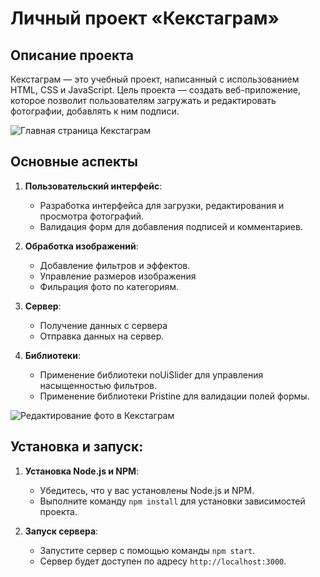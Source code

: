 # Личный проект «Кекстаграм»

## Описание проекта

Кекстаграм — это учебный проект, написанный с использованием HTML, CSS и JavaScript. Цель проекта — создать веб-приложение, которое позволит пользователям загружать и редактировать фотографии, добавлять к ним подписи.

<image src="photos/2024-10-11_11-22-15.png" alt="Главная страница Кекстаграм">

## Основные аспекты

1. **Пользовательский интерфейс**:
   - Разработка интерфейса для загрузки, редактирования и просмотра фотографий.
   - Валидация форм для добавления подписей и комментариев.

2. **Обработка изображений**:
   - Добавление фильтров и эффектов.
   - Управление размеров изображения
   - Фильрация фото по категориям.

3. **Сервер**:
   - Получение данных с сервера
   - Отправка данных на сервер.

4. **Библиотеки**:
   - Применение библиотеки noUiSlider для управления насыщенностью фильтров.
   - Применение библиотеки Pristine для валидации полей формы.

<image src="photos/2024-10-11_11-26-33.png" alt="Редактирование фото в Кекстаграм">

## Установка и запуск:
1. **Установка Node.js и NPM**:
   - Убедитесь, что у вас установлены Node.js и NPM.
   - Выполните команду `npm install` для установки зависимостей проекта.

2. **Запуск сервера**:
   - Запустите сервер с помощью команды `npm start`.
   - Сервер будет доступен по адресу `http://localhost:3000`.
